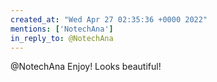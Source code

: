 ```yaml
---
created_at: "Wed Apr 27 02:35:36 +0000 2022"
mentions: ['NotechAna']
in_reply_to: @NotechAna
---
```


@NotechAna Enjoy! Looks beautiful!
